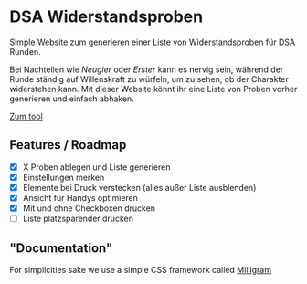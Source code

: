 # DSA Widerstandsproben

Simple Website zum generieren einer Liste von Widerstandsproben für DSA Runden.

Bei Nachteilen wie *Neugier* oder *Erster* kann es nervig sein, während der Runde ständig auf Willenskraft zu würfeln, um zu sehen, ob der Charakter widerstehen kann. Mit dieser Website könnt ihr eine Liste von Proben vorher generieren und einfach abhaken.

[Zum tool](https://hoverbaum.github.io/DSA-wuerfel/)

## Features / Roadmap

- [x] X Proben ablegen und Liste generieren
- [x] Einstellungen merken
- [x] Elemente bei Druck verstecken (alles außer Liste ausblenden)
- [x] Ansicht für Handys optimieren
- [x] Mit und ohne Checkboxen drucken
- [ ] Liste platzsparender drucken

## "Documentation"

For simplicities sake we use a simple CSS framework called [Milligram](https://milligram.github.io/)
